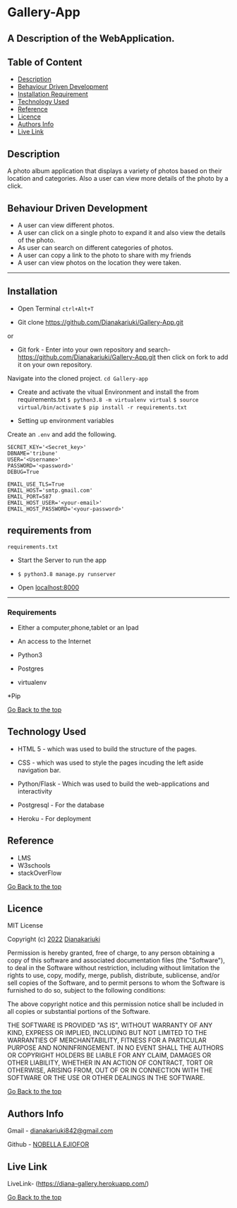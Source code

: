 # Gallery-App

## A Description of the WebApplication.

## Table of Content

+ [Description](#description)
+ [Behaviour Driven Development](#behaviour-driven-development)
+ [Installation Requirement](#Installation)
+ [Technology Used](#technology-used)
+ [Reference](#reference)
+ [Licence](#licence)
+ [Authors Info](#authors-info)
+ [Live Link](#live-link)

## Description

<p>A photo album application that displays a variety of photos based on their location and categories. Also a user can view more details of the photo by a click.</p>

## Behaviour Driven Development

<p>

* A user can view different photos.
* A user can click on a single photo to expand it and also view the details of the photo.
* As user can search on different categories of photos.
* A user can copy a link to the photo to share with my friends
* A user can view photos on the location they were taken.

</p>

***
## Installation

* Open Terminal `ctrl+Alt+T`

* Git clone https://github.com/Dianakariuki/Gallery-App.git

or

* Git fork - Enter into your own repository and search-https://github.com/Dianakariuki/Gallery-App.git then click on fork to add
it on your own repository.

 Navigate into the cloned project. 
`cd Gallery-app`


* Create and activate the vitual Environment and install the from requirements.txt
`$ python3.8 -m virtualenv virtual`
`$ source virtual/bin/activate`
`$ pip install -r requirements.txt`

* Setting up environment variables

Create an `.env` and add the following.
```
SECRET_KEY='<Secret_key>'
DBNAME='tribune'
USER='<Username>'
PASSWORD='<password>'
DEBUG=True

EMAIL_USE_TLS=True
EMAIL_HOST='smtp.gmail.com'
EMAIL_PORT=587
EMAIL_HOST_USER='<your-email>'
EMAIL_HOST_PASSWORD='<your-password>'

```

requirements from 
---
`requirements.txt`


* Start the Server to run the app
* `$ python3.8 manage.py runserver`

* Open [localhost:8000](#)
***


### Requirements

* Either a computer,phone,tablet or an Ipad

* An access to the Internet

* Python3

* Postgres

* virtualenv

*Pip

[Go Back to the top](#Gallery-app)

## Technology Used

* HTML 5 - which was used to build the structure of the pages.

* CSS - which was used to style the pages incuding the left aside navigation bar.


* Python/Flask - Which was used to build the web-applications and interactivity

* Postgresql - For the database

* Heroku - For deployment

## Reference

* LMS
* W3schools
* stackOverFlow

[Go Back to the top](#Gallery-app)

## Licence

MIT License

Copyright (c) [2022](#licence) [Dianakariuki](#licence)

Permission is hereby granted, free of charge, to any person obtaining a copy
of this software and associated documentation files (the "Software"), to deal
in the Software without restriction, including without limitation the rights
to use, copy, modify, merge, publish, distribute, sublicense, and/or sell
copies of the Software, and to permit persons to whom the Software is
furnished to do so, subject to the following conditions:

The above copyright notice and this permission notice shall be included in all
copies or substantial portions of the Software.

THE SOFTWARE IS PROVIDED "AS IS", WITHOUT WARRANTY OF ANY KIND, EXPRESS OR
IMPLIED, INCLUDING BUT NOT LIMITED TO THE WARRANTIES OF MERCHANTABILITY,
FITNESS FOR A PARTICULAR PURPOSE AND NONINFRINGEMENT. IN NO EVENT SHALL THE
AUTHORS OR COPYRIGHT HOLDERS BE LIABLE FOR ANY CLAIM, DAMAGES OR OTHER
LIABILITY, WHETHER IN AN ACTION OF CONTRACT, TORT OR OTHERWISE, ARISING FROM,
OUT OF OR IN CONNECTION WITH THE SOFTWARE OR THE USE OR OTHER DEALINGS IN THE
SOFTWARE.

[Go Back to the top](#Gallery-App)

## Authors Info



Gmail - [dianakariuki842@gmail.com]()

Github - [NOBELLA EJIOFOR](https://github.com/Dianakariuki)

## Live Link

LiveLink- (https://diana-gallery.herokuapp.com/)

[Go Back to the top](#Gallery-App)
